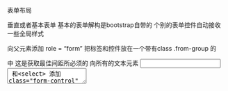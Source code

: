 表单布局

垂直或者基本表单
基本的表单解构是bootstrap自带的   个别的表单控件自动接收一些全局样式 

向父<from>元素添加 role = “form”
把标签和控件放在一个带有class .from-group 的<div>中  这是获取最佳间距所必须的
向所有的文本元素 <input> <textarea> 和<select>  添加class="form-control"

